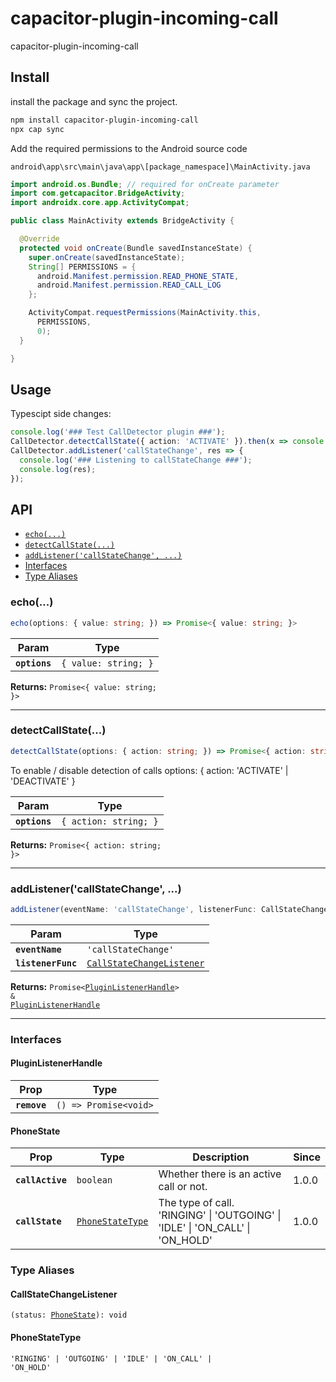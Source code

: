 # capacitor-plugin-incoming-call

capacitor-plugin-incoming-call

## Install
install the package and sync the project.
```bash
npm install capacitor-plugin-incoming-call
npx cap sync
```

Add the required permissions to the Android source code

``android\app\src\main\java\app\[package_namespace]\MainActivity.java``
```java
import android.os.Bundle; // required for onCreate parameter
import com.getcapacitor.BridgeActivity;
import androidx.core.app.ActivityCompat;

public class MainActivity extends BridgeActivity {

  @Override
  protected void onCreate(Bundle savedInstanceState) {
    super.onCreate(savedInstanceState);
    String[] PERMISSIONS = {
      android.Manifest.permission.READ_PHONE_STATE,
      android.Manifest.permission.READ_CALL_LOG
    };

    ActivityCompat.requestPermissions(MainActivity.this,
      PERMISSIONS,
      0);
  }

}
```

## Usage

Typescipt side changes:
```typescript
console.log('### Test CallDetector plugin ###');
CallDetector.detectCallState({ action: 'ACTIVATE' }).then(x => console.log(x)).catch(e => console.error(e));
CallDetector.addListener('callStateChange', res => {
  console.log('### Listening to callStateChange ###');
  console.log(res);
});
```

## API

<docgen-index>

* [`echo(...)`](#echo)
* [`detectCallState(...)`](#detectcallstate)
* [`addListener('callStateChange', ...)`](#addlistenercallstatechange)
* [Interfaces](#interfaces)
* [Type Aliases](#type-aliases)

</docgen-index>

<docgen-api>
<!--Update the source file JSDoc comments and rerun docgen to update the docs below-->

### echo(...)

```typescript
echo(options: { value: string; }) => Promise<{ value: string; }>
```

| Param         | Type                            |
| ------------- | ------------------------------- |
| **`options`** | <code>{ value: string; }</code> |

**Returns:** <code>Promise&lt;{ value: string; }&gt;</code>

--------------------


### detectCallState(...)

```typescript
detectCallState(options: { action: string; }) => Promise<{ action: string; }>
```

To enable / disable detection of calls 
options: { action: 'ACTIVATE' | 'DEACTIVATE' }

| Param         | Type                             |
| ------------- | -------------------------------- |
| **`options`** | <code>{ action: string; }</code> |

**Returns:** <code>Promise&lt;{ action: string; }&gt;</code>

--------------------


### addListener('callStateChange', ...)

```typescript
addListener(eventName: 'callStateChange', listenerFunc: CallStateChangeListener) => Promise<PluginListenerHandle> & PluginListenerHandle
```

| Param              | Type                                                                        |
| ------------------ | --------------------------------------------------------------------------- |
| **`eventName`**    | <code>'callStateChange'</code>                                              |
| **`listenerFunc`** | <code><a href="#callstatechangelistener">CallStateChangeListener</a></code> |

**Returns:** <code>Promise&lt;<a href="#pluginlistenerhandle">PluginListenerHandle</a>&gt; & <a href="#pluginlistenerhandle">PluginListenerHandle</a></code>

--------------------


### Interfaces


#### PluginListenerHandle

| Prop         | Type                                      |
| ------------ | ----------------------------------------- |
| **`remove`** | <code>() =&gt; Promise&lt;void&gt;</code> |


#### PhoneState

| Prop             | Type                                                      | Description                                                                   | Since |
| ---------------- | --------------------------------------------------------- | ----------------------------------------------------------------------------- | ----- |
| **`callActive`** | <code>boolean</code>                                      | Whether there is an active call or not.                                       | 1.0.0 |
| **`callState`**  | <code><a href="#phonestatetype">PhoneStateType</a></code> | The type of call. 'RINGING' \| 'OUTGOING' \| 'IDLE' \| 'ON_CALL' \| 'ON_HOLD' | 1.0.0 |


### Type Aliases


#### CallStateChangeListener

<code>(status: <a href="#phonestate">PhoneState</a>): void</code>


#### PhoneStateType

<code>'RINGING' | 'OUTGOING' | 'IDLE' | 'ON_CALL' | 'ON_HOLD'</code>

</docgen-api>
